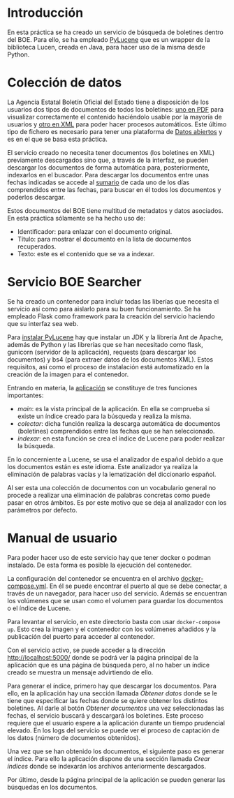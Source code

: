 # Introducción
En esta práctica se ha creado un servicio de búsqueda de boletines dentro del BOE. Para ello, se ha empleado [PyLucene](https://lucene.apache.org/pylucene/index.html) que es un wrapper de la biblioteca Lucen, creada en Java, para hacer uso de la misma desde Python.

# Colección de datos
La Agencia Estatal Boletín Oficial del Estado tiene a disposición de los usuarios dos tipos de documentos de todos los boletines: [uno en PDF](https://boe.es/boe/dias/2020/03/02/pdfs/BOE-A-2020-2947.pdf) para visualizar correctamente el contenido haciéndolo usable por la mayoría de usuarios y [otro en XML](https://boe.es/diario_boe/xml.php?id=BOE-A-2020-2947) para poder hacer procesos automáticos. Este último tipo de fichero es necesario para tener una plataforma de [Datos abiertos](https://www.boe.es/datosabiertos/) y es en el que se basa esta práctica.

El servicio creado no necesita tener documentos (los boletines en XML) previamente descargados sino que, a través de la interfaz, se pueden descargar los documentos de forma automática para, posteriormente, indexarlos en el buscador. Para descargar los documentos entre unas fechas indicadas se accede al [sumario](https://www.boe.es/datosabiertos/documentos/SumariosBOE_v_1_0.pdf) de cada uno de los días comprendidos entre las fechas, para buscar en él todos los documentos y poderlos descargar.

Estos documentos del BOE tiene multitud de metadatos y datos asociados. En esta práctica sólamente se ha hecho uso de:

* Identificador: para enlazar con el documento original.
* Título: para mostrar el documento en la lista de documentos recuperados.
* Texto: este es el contenido que se va a indexar.

# Servicio BOE Searcher
Se ha creado un contenedor para incluir todas las liberías que necesita el servicio así como para aislarlo para su buen funcionamiento. Se ha empleado Flask como framework para la creación del servicio haciendo que su interfaz sea web.

Para [instalar PyLucene](https://lucene.apache.org/pylucene/install.html) hay que instalar un JDK y la librería Ant de Apache, además de Python y las librerías que se han necesitado como flask, gunicorn (servidor de la aplicación), requests (para descargar los documentos) y bs4 (para extraer datos de los documentos XML). Estos requisitos, así como el proceso de instalación está automatizado en la creación de la imagen para el contenedor.

Entrando en materia, la [aplicación](./app.py) se constituye de tres funciones importantes:

* *main*: es la vista principal de la aplicación. En ella se comprueba si existe un índice creado para la búsqueda y realiza la misma.
* *colectar*: dicha función realiza la descarga automática de documentos (boletines) comprendidos entre las fechas que se han seleccionado.
* *indexar*: en esta función se crea el índice de Lucene para poder realizar la búsqueda. 

En lo concerniente a Lucene, se usa el analizador de español debido a que los documentos están es este idioma. Este analizador ya realiza la eliminación de palabras vacías y la lematización del diccionario español. 

Al ser esta una colección de documentos con un vocabulario general no procede a realizar una eliminación de palabras concretas como puede pasar en otros ámbitos. Es por este motivo que se deja al analizador con los parámetros por defecto.


# Manual de usuario
Para poder hacer uso de este servicio hay que tener docker o podman instalado. De esta forma es posible la ejecución del contenedor.

La configuración del contenedor se encuentra en el archivo [docker-compose.yml](./docker-compose.yml). En él se puede encontrar el puerto al que se debe conectar, a través de un navegador, para hacer uso del servicio. Además se encuentran los volúmenes que se usan como el volumen para guardar los documentos o el índice de Lucene.

Para levantar el servicio, en este directorio basta con usar `docker-compose up`. Esto crea la imagen y el contenedor con los volúmenes añadidos y la publicación del puerto para acceder al contenedor.

Con el servicio activo, se puede acceder a la dirección [http://localhost:5000/](http://localhost:5000/) donde se podrá ver la página principal de la aplicación que es una página de búsqueda pero, al no haber un índice creado se muestra un mensaje advirtiendo de ello.

Para generar el índice, primero hay que descargar los documentos. Para ello, en la aplicación hay una sección llamada *Obtener datos* donde se le tiene que especificar las fechas donde se quiere obtener los distintos boletines. Al darle al botón *Obtener documentos* una vez seleccionadas las fechas, el servicio buscará y descargará los boletines. Este proceso requiere que el usuario espere a la aplicación durante un tiempo prudencial elevado. En los logs del servicio se puede ver el proceso de captación de los datos (número de documentos obtenidos).

Una vez que se han obtenido los documentos, el siguiente paso es generar el índice. Para ello la aplicación dispone de una sección llamada *Crear índices* donde se indexarán los archivos anteriormente descargados.

Por último, desde la página principal de la aplicación se pueden generar las búsquedas en los documentos.